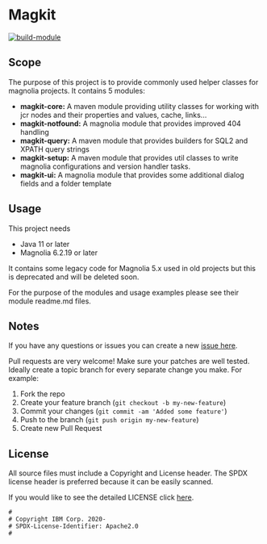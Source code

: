 # Magkit

[![build-module](https://github.com/IBM/magkit/actions/workflows/build.yaml/badge.svg)](https://github.com/IBM/magkit/actions/workflows/build.yaml)

## Scope

The purpose of this project is to provide commonly used helper classes for magnolia projects. It contains 5 modules:

* **magkit-core:** A maven module providing utility classes for working with jcr nodes and their properties and values, cache, links... 
* **magkit-notfound:** A magnolia module that provides improved 404 handling
* **magkit-query:** A maven module that provides builders for SQL2 and XPATH query strings
* **magkit-setup:** A maven module that provides util classes to write magnolia configurations and version handler tasks.
* **magkit-ui:** A magnolia module that provides some additional dialog fields and a folder template

## Usage
This project needs 
* Java 11 or later
* Magnolia 6.2.19 or later

It contains some legacy code for Magnolia 5.x used in old projects but this is deprecated and will be deleted soon. 

For the purpose of the modules and usage examples please see their module readme.md files.

## Notes

If you have any questions or issues you can create a new [issue here][issues].

Pull requests are very welcome! Make sure your patches are well tested.
Ideally create a topic branch for every separate change you make. For
example:

1. Fork the repo
2. Create your feature branch (`git checkout -b my-new-feature`)
3. Commit your changes (`git commit -am 'Added some feature'`)
4. Push to the branch (`git push origin my-new-feature`)
5. Create new Pull Request

## License

All source files must include a Copyright and License header. The SPDX license header is 
preferred because it can be easily scanned.

If you would like to see the detailed LICENSE click [here](LICENSE).

```text
#
# Copyright IBM Corp. 2020-
# SPDX-License-Identifier: Apache2.0
#
```

[issues]: https://github.com/IBM/magkit/issues/new
